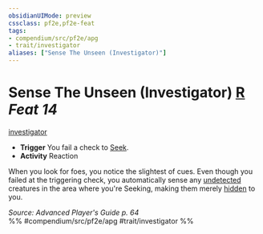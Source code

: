```yaml
---
obsidianUIMode: preview
cssclass: pf2e,pf2e-feat
tags:
- compendium/src/pf2e/apg
- trait/investigator
aliases: ["Sense The Unseen (Investigator)"]
---
```

# Sense The Unseen (Investigator)  [R](../../rules/core-rulebook/chapter-9-playing-the-game.md#Actions "Reaction") *Feat 14*  
[investigator](../../rules/traits/investigator-apg.md)  

- **Trigger** You fail a check to [Seek](../../rules/actions/seek.md).
- **Activity** Reaction

When you look for foes, you notice the slightest of cues. Even though you failed at the triggering check, you automatically sense any [undetected](../../rules/conditions.md#Undetected) creatures in the area where you're Seeking, making them merely [hidden](../../rules/conditions.md#Hidden) to you.

*Source: Advanced Player's Guide p. 64*  
%% #compendium/src/pf2e/apg #trait/investigator %%